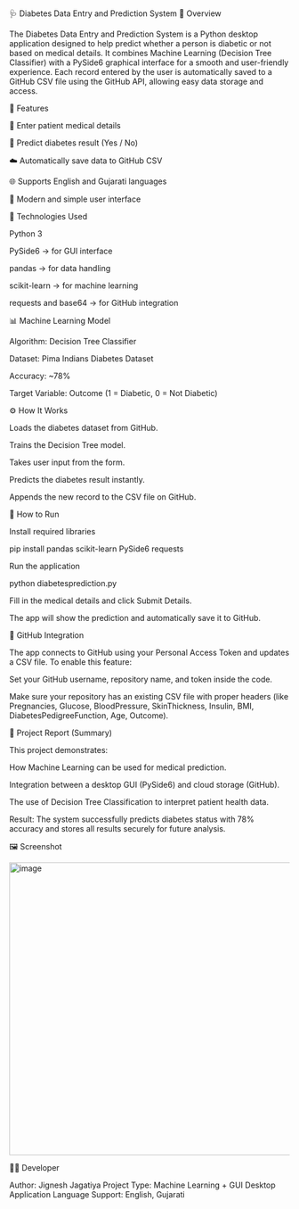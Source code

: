 🩺 Diabetes Data Entry and Prediction System
🧠 Overview

The Diabetes Data Entry and Prediction System is a Python desktop application designed to help predict whether a person is diabetic or not based on medical details.
It combines Machine Learning (Decision Tree Classifier) with a PySide6 graphical interface for a smooth and user-friendly experience.
Each record entered by the user is automatically saved to a GitHub CSV file using the GitHub API, allowing easy data storage and access.

🚀 Features

📝 Enter patient medical details

🤖 Predict diabetes result (Yes / No)

☁️ Automatically save data to GitHub CSV

🌐 Supports English and Gujarati languages

🎨 Modern and simple user interface

🧰 Technologies Used

Python 3

PySide6 → for GUI interface

pandas → for data handling

scikit-learn → for machine learning

requests and base64 → for GitHub integration

📊 Machine Learning Model

Algorithm: Decision Tree Classifier

Dataset: Pima Indians Diabetes Dataset

Accuracy: ~78%

Target Variable: Outcome (1 = Diabetic, 0 = Not Diabetic)

⚙️ How It Works

Loads the diabetes dataset from GitHub.

Trains the Decision Tree model.

Takes user input from the form.

Predicts the diabetes result instantly.

Appends the new record to the CSV file on GitHub.

🧩 How to Run

Install required libraries

pip install pandas scikit-learn PySide6 requests


Run the application

python diabetesprediction.py


Fill in the medical details and click Submit Details.

The app will show the prediction and automatically save it to GitHub.

🔐 GitHub Integration

The app connects to GitHub using your Personal Access Token and updates a CSV file.
To enable this feature:

Set your GitHub username, repository name, and token inside the code.

Make sure your repository has an existing CSV file with proper headers (like Pregnancies, Glucose, BloodPressure, SkinThickness, Insulin, BMI, DiabetesPedigreeFunction, Age, Outcome).

📑 Project Report (Summary)

This project demonstrates:

How Machine Learning can be used for medical prediction.

Integration between a desktop GUI (PySide6) and cloud storage (GitHub).

The use of Decision Tree Classification to interpret patient health data.

Result: The system successfully predicts diabetes status with 78% accuracy and stores all results securely for future analysis.

🖼️ Screenshot

<img width="685" height="525" alt="image" src="https://github.com/user-attachments/assets/3088ccb3-10c6-4924-b5fd-1ea96423096e" />


👨‍💻 Developer

Author: Jignesh Jagatiya
Project Type: Machine Learning + GUI Desktop Application
Language Support: English, Gujarati
